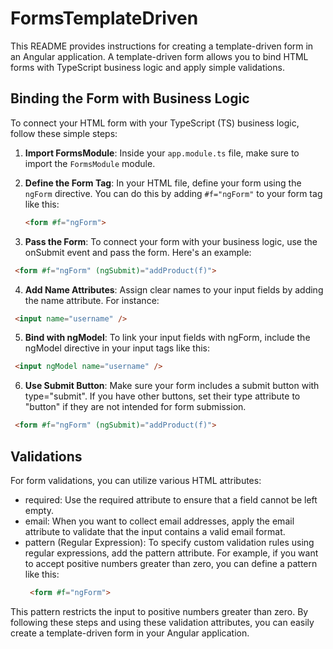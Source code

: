 # FormsTemplateDriven

This README provides instructions for creating a template-driven form in an Angular application. A template-driven form allows you to bind HTML forms with TypeScript business logic and apply simple validations.

## Binding the Form with Business Logic

To connect your HTML form with your TypeScript (TS) business logic, follow these simple steps:

1. **Import FormsModule**: Inside your `app.module.ts` file, make sure to import the `FormsModule` module.

2. **Define the Form Tag**: In your HTML file, define your form using the `ngForm` directive. You can do this by adding `#f="ngForm"` to your form tag like this:
   ```html
   <form #f="ngForm">
   ```
3. **Pass the Form**: To connect your form with your business logic, use the onSubmit event and pass the form. Here's an example:
  ```html
   <form #f="ngForm" (ngSubmit)="addProduct(f)">
   ```
4. **Add Name Attributes**: Assign clear names to your input fields by adding the name attribute. For instance:
  ```html
   <input name="username" />
   ```
5. **Bind with ngModel**: To link your input fields with ngForm, include the ngModel directive in your input tags like this:
  ```html
   <input ngModel name="username" />
   ```
6. **Use Submit Button**: Make sure your form includes a submit button with type="submit". If you have other buttons, set their type attribute to "button" if they are not intended for form submission.
  ```html
   <form #f="ngForm" (ngSubmit)="addProduct(f)">
   ```
## Validations
For form validations, you can utilize various HTML attributes:  
- required: Use the required attribute to ensure that a field cannot be left empty.
- email: When you want to collect email addresses, apply the email attribute to validate that the input contains a valid email format.
- pattern (Regular Expression): To specify custom validation rules using regular expressions, add the pattern attribute. For example, if you want to accept positive numbers greater than zero, you can define a pattern like this:
  ```html
   <form #f="ngForm">
   ```
This pattern restricts the input to positive numbers greater than zero.
By following these steps and using these validation attributes, you can easily create a template-driven form in your Angular application.
